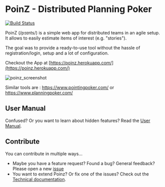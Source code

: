 # PoinZ - Distributed Planning Poker

[![Build Status](https://travis-ci.org/Zuehlke/poinz.svg?branch=master)](https://travis-ci.org/Zuehlke/poinz)

PoinZ (/pɔɪnts/) is a simple web app for distributed teams in an agile setup. It allows to easily estimate items of interest (e.g. "stories").

The goal was to provide a ready-to-use tool without the hassle of registration/login, setup and a lot of configuration.

Checkout the App at [https://poinz.herokuapp.com/](https://poinz.herokuapp.com/)

![poinz_screenshot](https://user-images.githubusercontent.com/1777143/83323333-5c74b780-a25e-11ea-9629-48ae85b22215.png)

Similar tools are : https://www.pointingpoker.com/ or https://www.planningpoker.com/

## User Manual

Confused? Or you want to learn about hidden features? Read the [User Manual](docu/manual.md).

## Contribute

You can contribute in multiple ways...

* Maybe you have a feature request? Found a bug? General feedback? Please open a new [issue](https://github.com/Zuehlke/poinz/issues)
* You want to extend Poinz? Or fix one of the issues? Check out the [Technical documentation](./docu/technicalDocu.md).



